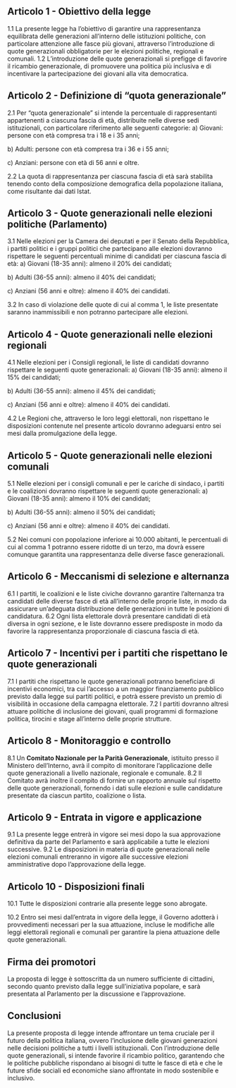 ## **Articolo 1 - Obiettivo della legge**

1.1 La presente legge ha l’obiettivo di garantire una rappresentanza equilibrata delle generazioni all’interno delle istituzioni politiche, con particolare attenzione alle fasce più giovani, attraverso l’introduzione di quote generazionali obbligatorie per le elezioni politiche, regionali e comunali.
1.2 L’introduzione delle quote generazionali si prefigge di favorire il ricambio generazionale, di promuovere una politica più inclusiva e di incentivare la partecipazione dei giovani alla vita democratica.
## **Articolo 2 - Definizione di “quota generazionale”**

2.1 Per “quota generazionale” si intende la percentuale di rappresentanti appartenenti a ciascuna fascia di età, distribuite nelle diverse sedi istituzionali, con particolare riferimento alle seguenti categorie:
a) Giovani: persone con età compresa tra i 18 e i 35 anni;

b) Adulti: persone con età compresa tra i 36 e i 55 anni;

c) Anziani: persone con età di 56 anni e oltre.

2.2 La quota di rappresentanza per ciascuna fascia di età sarà stabilita tenendo conto della composizione demografica della popolazione italiana, come risultante dai dati Istat.
## **Articolo 3 - Quote generazionali nelle elezioni politiche (Parlamento)**

3.1 Nelle elezioni per la Camera dei deputati e per il Senato della Repubblica, i partiti politici e i gruppi politici che partecipano alle elezioni dovranno rispettare le seguenti percentuali minime di candidati per ciascuna fascia di età:
a) Giovani (18-35 anni): almeno il 20% dei candidati;

b) Adulti (36-55 anni): almeno il 40% dei candidati;

c) Anziani (56 anni e oltre): almeno il 40% dei candidati.

3.2 In caso di violazione delle quote di cui al comma 1, le liste presentate saranno inammissibili e non potranno partecipare alle elezioni.
## **Articolo 4 - Quote generazionali nelle elezioni regionali**

4.1 Nelle elezioni per i Consigli regionali, le liste di candidati dovranno rispettare le seguenti quote generazionali:
a) Giovani (18-35 anni): almeno il 15% dei candidati;

b) Adulti (36-55 anni): almeno il 45% dei candidati;

c) Anziani (56 anni e oltre): almeno il 40% dei candidati.

4.2 Le Regioni che, attraverso le loro leggi elettorali, non rispettano le disposizioni contenute nel presente articolo dovranno adeguarsi entro sei mesi dalla promulgazione della legge.
## **Articolo 5 - Quote generazionali nelle elezioni comunali**

5.1 Nelle elezioni per i consigli comunali e per le cariche di sindaco, i partiti e le coalizioni dovranno rispettare le seguenti quote generazionali:
a) Giovani (18-35 anni): almeno il 10% dei candidati;

b) Adulti (36-55 anni): almeno il 50% dei candidati;

c) Anziani (56 anni e oltre): almeno il 40% dei candidati.

5.2 Nei comuni con popolazione inferiore ai 10.000 abitanti, le percentuali di cui al comma 1 potranno essere ridotte di un terzo, ma dovrà essere comunque garantita una rappresentanza delle diverse fasce generazionali.
## **Articolo 6 - Meccanismi di selezione e alternanza**

6.1 I partiti, le coalizioni e le liste civiche dovranno garantire l’alternanza tra candidati delle diverse fasce di età all’interno delle proprie liste, in modo da assicurare un’adeguata distribuzione delle generazioni in tutte le posizioni di candidatura.
6.2 Ogni lista elettorale dovrà presentare candidati di età diversa in ogni sezione, e le liste dovranno essere predisposte in modo da favorire la rappresentanza proporzionale di ciascuna fascia di età.
## **Articolo 7 - Incentivi per i partiti che rispettano le quote generazionali**

7.1 I partiti che rispettano le quote generazionali potranno beneficiare di incentivi economici, tra cui l’accesso a un maggior finanziamento pubblico previsto dalla legge sui partiti politici, e potrà essere previsto un premio di visibilità in occasione della campagna elettorale.
7.2 I partiti dovranno altresì attuare politiche di inclusione dei giovani, quali programmi di formazione politica, tirocini e stage all’interno delle proprie strutture.
## **Articolo 8 - Monitoraggio e controllo**

8.1 Un **Comitato Nazionale per la Parità Generazionale**, istituito presso il Ministero dell’Interno, avrà il compito di monitorare l’applicazione delle quote generazionali a livello nazionale, regionale e comunale.
8.2 Il Comitato avrà inoltre il compito di fornire un rapporto annuale sul rispetto delle quote generazionali, fornendo i dati sulle elezioni e sulle candidature presentate da ciascun partito, coalizione o lista.
## **Articolo 9 - Entrata in vigore e applicazione**

9.1 La presente legge entrerà in vigore sei mesi dopo la sua approvazione definitiva da parte del Parlamento e sarà applicabile a tutte le elezioni successive.
9.2 Le disposizioni in materia di quote generazionali nelle elezioni comunali entreranno in vigore alle successive elezioni amministrative dopo l’approvazione della legge.
## **Articolo 10 - Disposizioni finali**

10.1 Tutte le disposizioni contrarie alla presente legge sono abrogate.

10.2 Entro sei mesi dall’entrata in vigore della legge, il Governo adotterà i provvedimenti necessari per la sua attuazione, incluse le modifiche alle leggi elettorali regionali e comunali per garantire la piena attuazione delle quote generazionali.
## **Firma dei promotori**

La proposta di legge è sottoscritta da un numero sufficiente di cittadini, secondo quanto previsto dalla legge sull’iniziativa popolare, e sarà presentata al Parlamento per la discussione e l’approvazione.
## **Conclusioni**

La presente proposta di legge intende affrontare un tema cruciale per il futuro della politica italiana, ovvero l’inclusione delle giovani generazioni nelle decisioni politiche a tutti i livelli istituzionali.
Con l’introduzione delle quote generazionali, si intende favorire il ricambio politico, garantendo che le politiche pubbliche rispondano ai bisogni di tutte le fasce di età e che le future sfide sociali ed economiche siano affrontate in modo sostenibile e inclusivo.
